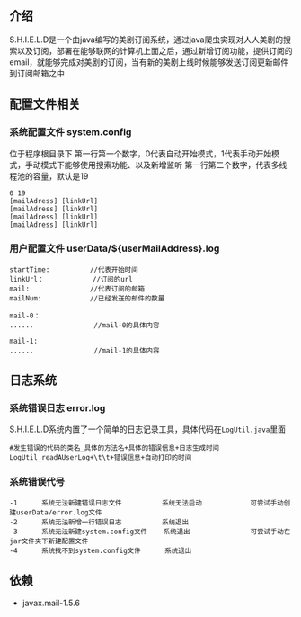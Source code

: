 ## 介绍
S.H.I.E.L.D是一个由java编写的美剧订阅系统，通过java爬虫实现对人人美剧的搜索以及订阅，部署在能够联网的计算机上面之后，通过新增订阅功能，提供订阅的email，就能够完成对美剧的订阅，当有新的美剧上线时候能够发送订阅更新邮件到订阅邮箱之中

## 配置文件相关
### 系统配置文件 system.config
位于程序根目录下
第一行第一个数字，0代表自动开始模式，1代表手动开始模式，手动模式下能够使用搜索功能、以及新增监听
第一行第二个数字，代表多线程池的容量，默认是19
    
    0 19
    [mailAdress] [linkUrl]
    [mailAdress] [linkUrl]
    [mailAdress] [linkUrl]
    [mailAdress] [linkUrl]

### 用户配置文件 userData/${userMailAddress}.log
    startTime:          //代表开始时间
    linkUrl：            //订阅的url
    mail:               //代表订阅的邮箱
    mailNum:            //已经发送的邮件的数量
    
    mail-0：
    ......               //mail-0的具体内容
    
    mail-1:
    ......               //mail-1的具体内容
## 日志系统
### 系统错误日志 error.log
S.H.I.E.L.D系统内置了一个简单的日志记录工具，具体代码在`LogUtil.java`里面

    #发生错误的代码的类名_具体的方法名+具体的错误信息+日志生成时间
    LogUtil_readAUserLog+\t\t+错误信息+自动打印的时间
### 系统错误代号
    -1      系统无法新建错误日志文件          系统无法启动            可尝试手动创建userData/error.log文件
    -2      系统无法新增一行错误日志          系统退出
    -3      系统无法新建system.config文件    系统退出               可尝试手动在jar文件夹下新建配置文件
    -4      系统找不到system.config文件      系统退出

## 依赖
- javax.mail-1.5.6